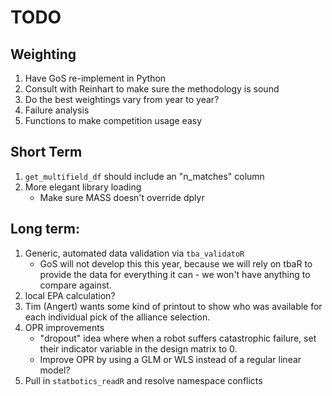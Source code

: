 # TODO

## Weighting
1) Have GoS re-implement in Python
2) Consult with Reinhart to make sure the methodology is sound
3) Do the best weightings vary from year to year?
4) Failure analysis
5) Functions to make competition usage easy

## Short Term
1) `get_multifield_df` should include an "n_matches" column
2) More elegant library loading
    - Make sure MASS doesn't override dplyr

## Long term:
1) Generic, automated data validation via `tba_validatoR`
    - GoS will not develop this this year, because we will rely on tbaR to
    provide the data for everything it can - we won't have anything to compare
    against.
2) local EPA calculation?
3) Tim (Angert) wants some kind of printout to show who was available for each individual pick of the alliance selection.
4) OPR improvements
    - "dropout" idea where when a robot suffers catastrophic failure, set their indicator variable in the design matrix to 0.
    - Improve OPR by using a GLM or WLS instead of a regular linear model?
5) Pull in `statbotics_readR` and resolve namespace conflicts
